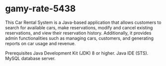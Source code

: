 # gamy-rate-5438
This Car Rental System is a Java-based application that allows customers to search for available cars, make reservations, modify and cancel existing reservations, and view their reservation history. Additionally, it provides admin functionalities such as managing cars, customers, and generating reports on car usage and revenue.

Prerequisites
Java Development Kit (JDK) 8 or higher.
Java IDE (STS).
MySQL database server.
